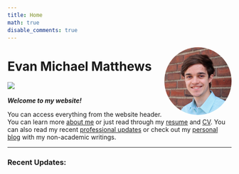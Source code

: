 ```yaml
---
title: Home
math: true
disable_comments: true
---
```



<img src="img/profile3.jpg" style="max-width:30%;min-width:40px;float:right; border-radius:50%;" alt="picture" />

# Evan Michael Matthews

<img src="graph.png" style="max-width:500px;max-height:500px" />

<i>**Welcome to my website!**</i>

You can access everything from the website header. You can learn more [about me](/about) or just read through my [resume](/resume/resume.pdf) and [CV](/cv/cv.pdf). 
You can also read my recent [professional updates](/post/) or check out my [personal blog](/note/) with my non-academic writings. 

<hr>

### Recent Updates: